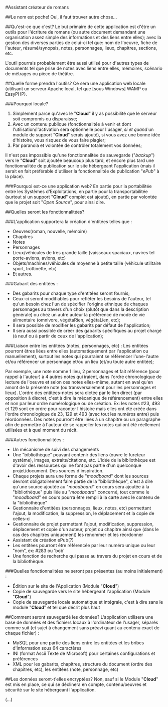 #Assistant créateur de romans

##Le nom est poche!
Oui, il faut trouver autre chose...

##Qu'est-ce que c'est?
Le but primaire de cette application est d'être un outils pour l'écriture de romans (ou autre document demandant une organisation assez simple des informations et des liens entre elles); avec la gestion des diverses parties de celui-ci tel que: nom de l'oeuvre, fiche de l'auteur, résumé/synopsis, notes, personnages, lieux, chapitres, sections, etc.

L'outil pourrais probablement être aussi utilisé pour d'autres types de documents tel que prise de notes avec liens entre elles, mémoires, scénario de métrages ou pièce de théâtre.

##Quelle forme prendra l'outils?
Ce sera une application web locale (utilisant un serveur Apache local, tel que [sous Windows] WAMP ou EasyPHP).

###Pourquoi locale?
1. Simplement parce qu'avec le "**Cloud**" il y as possibilité que le serveur soit compromis ou disparaisse;
2. Avec un contenu publique (fonctionnalitée à venir et dont l'utilisation/l'activation sera optionnelle pour l'usager, *si et quand* un module de support "**Cloud**" serais ajouté), si vous avez une bonne idée d'histoire, vous risquez de vous faire plagier;
3. Par paranoia et volontée de contrôler totalement vos données;

Il n'est pas impossible qu'une fonctionnalitée de sauvegarde ("*backup*") vers le "**Cloud**" soit ajoutée beaucoup plus tard, et encore plus tard une fonctionnalitée de publication sur le site hébergeant l'application (mais il serait en fait préférable d'utiliser la fonctionnalitée de publication "*ePub*" à la place).

###Pourquoi est-ce une application web?
En partie pour la portabilitée entre les Systèmes d'Exploitations, en partie pour la transportabilitée (surtout si un support "**Cloud**" complet est ajouté), en partie par volontée que le projet soit "*Open Source*", pour ainsi dire.

##Quelles seront les fonctionnalitées?

###L'application supportera la création d'entitées telles que :

* Oeuvres(roman, nouvelle, mémoire)
* Chapitres
* Notes
* Personnages
* Lieux/véhicules de très grande taille (vaisseaux spaciaux, navires tel porte-avions, avions, etc)
* Objets/machines/véhicules de moyenne à petite taille (véhicule utilitaire sport, trottinette, etc)
* Et autres.

###Gabarit des entitées :
* Des gabarits pour chaque type d'entitées seront fournis;
* Ceux-ci seront modifiables pour refléter les besoins de l'auteur, tel qu'un besoin chez l'un de spécifier l'origine ethnique de chaques personnages au travers d'un choix (plutôt que dans la description générale) ou chez un autre auteur la préférence de mode de vie alimentaire (omnivore, végétaRien, végétaLien, etc);
* Il sera possible de modifier les gabarits par défaut de l'application;
* Il sera aussi possible de créer des gabarits spécifiques au projet chargé (à neuf ou à partir de ceux de l'application);

###Liaison entre les entitées (notes, personnages, etc) :
Les entitées pourront êtres liées entre elles (automatiquement par l'application ou manuellement), surtout les notes qui pourraient se référencer l'une-l'autre et/ou référencer un personnage et/ou un lieu (et/ou toute autre entitée);

Par exemple, une note nomme 1 lieu, 2 personnages et fait référence (pour rappel à l'auteur) à 4 autres notes qui iraient, dans l'ordre chronologique de lecture de l'oeuvre et selon ces notes elles-même, autant en aval qu'en amont de la présente note (ou transversalement pour les personnages et lieux). L'ordre des entitées-notes sera dictée par le lien direct (par opposition à discret, c'est à dire la mécanique de référencement) entre elles et non par leur ordre numérologique ou de création. Ex: les notes #23, 493 et 129 sont en ordre pour raconter l'histoire mais elles ont été créée dans l'ordre chronologique de 23, 129 et 493 (avec tout les numéros entre) puis réordonnées. Des notes pourront être liées à un chapitre ou un paragraphe afin de permettre à l'auteur de se rappeller les notes qui ont été réellement utilisées et à quel moment du récit.

###Autres fonctionnalitées :
* Un mécanisme de suivi des changements 
* Une "bibliothèque" pouvant contenir des liens (ouvre le fureteur système), images, extraits/citations, etc. L'idée de la bibliothèque est d'avoir des ressources qui ne font pas partie d'un quelconque projet/document. Des sources d'inspiration.
* Chaque projets aura une forme de "*moodboard*" dont les sources devront obligatoirement faire partie de la "bibliothèque", c'est à dire qu'une source ajoutée au "*moodboard*" en cours sera ajoutée à la "bibliothèque" puis liée au "*moodboard*" concerné, tout comme le "*moodboard*" en cours pourra être rempli à la carte avec le contenu de la "bibliothèque"
* Gestionnaire d'entitées (personnages, lieux, notes, etc) permettant l'ajout, la modification, la suppression, le déplacement et la copie de celles-ci
* Gestionnaire de projet permettant l'ajout, modification, suppression, déplacement et copie d'un auteur, projet ou chapitre ainsi que (dans le cas des chapitres uniquement) les renommer et les réordonner
* Assistant de création ePub(?)
* Les entitées pourront être référencée par leur numéro unique ou leur "nom", ex: #283 ou 'bob'
* Une fonction de recherche qui passe au travers du projet en cours et de la bibliothèque.


###Quelles fonctionnalitées ne seront pas présentes (au moins initialement) :
- Édition sur le site de l'Application (Module "**Cloud**")
- Copie de sauvegarde vers le site hébergeant l'application  (Module "**Cloud**")
- Copie de sauvegarde locale automatique et intégrale, c'est à dire sans le module "**Cloud**" et tel que décrit plus haut



##Comment seront sauvegardé les données?
L'application utilisera une base de données et des fichiers locaux à l'ordinateur de l'usager, séparés comme suit (et sujet à changement sans préavi quant au contenu exact de chaque fichier) :
* MySQL pour une partie des liens entre les entitées et les bribes d'information sous 64 caractères
* INI (format Ascii Texte de Microsoft) pour certaines configurations et préférences
* XML pour les gabarits, chapitres, structure du document (ordre des chapitres, etc), les entitées (note, personnage, etc)

##Les données seront-t'elles encryptées?
Non, sauf si le Module "**Cloud**" est mis en place, ce qui se déclinera en compte, contenu/oeuvres et sécurité sur le site hébergeant l'application.


(...)
